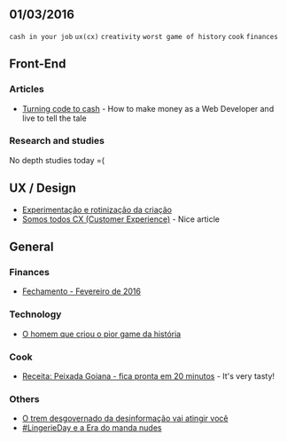 01/03/2016
----------

`cash in your job` `ux(cx)` `creativity` `worst game of history` `cook` `finances`

## Front-End

### Articles

- [Turning code to cash](https://medium.freecodecamp.com/turning-code-to-cash-how-to-make-money-as-a-web-developer-and-live-to-tell-the-tale-f5eedc557b3e#.qt1peu38c) - How to make money as a Web Developer and live to tell the tale
 
### Research and studies

No depth studies today =(

## UX / Design

- [Experimentação e rotinização da criação](https://medium.com/@marcovincit/n%C3%A3o-consegui-ser-criativo-nesse-t%C3%ADtulo-desse-texto-sobre-criatividade-413154844074#.t6j31uemi)
- [Somos todos CX (Customer Experience)](http://arquiteturadeinformacao.com/user-experience/somos-todos-cx-customer-experience/) - Nice article

## General 

### Finances

- [Fechamento - Fevereiro de 2016](http://alemdapoupanca.blogspot.com.br/2016/03/fechamento-fevereiro-de-2016.html)
 
### Technology

- [O homem que criou o pior game da história](http://g1.globo.com/tecnologia/noticia/2016/02/o-homem-que-criou-o-pior-videogame-da-historia.html) 
 
### Cook

- [Receita: Peixada Goiana - fica pronta em 20 minutos](http://semmedida.com/receitas/receita-peixada-goiana-receita-da-minha-mae-fica-pronta-em-20-minutos/) - It's very tasty!

### Others

- [O trem desgovernado da desinformação vai atingir você](https://medium.com/@realeden/o-trem-desgovernado-da-desinforma%C3%A7%C3%A3o-vai-atingir-voc%C3%AA-c5f0347ad9d0#.3feeg65yt)
- [#LingerieDay e a Era do manda nudes](https://medium.com/@_aliciadelicia/lingerieday-e-a-era-do-manda-nudes-cd771adef7e9#.99v0ykwsb)
